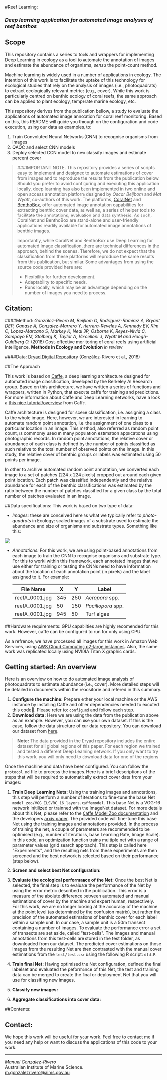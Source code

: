 #Reef Learning:
### *Deep learning application for automated image analyses of reef benthos*

## Scope
This repository contains a series to tools and wrappers for implementing Deep Learning in ecology as a tool to automate the annotation of images and estimate the abundance of organisms, *sensu* the point-count method. 

Machine learning is widely used in a number of applications in ecology. The intention of this work is to facilitate the uptake of this technology for ecological studies that rely on the analysis of images (i.e., photoquadrats) to extract ecologically relevant metrics (e.g., cover). While this work is particularly centred on benthic ecology of coral reefs, the same approach can be applied to plant ecology, temperate marine ecology, etc. 

This repository derives from the publication bellow, a study to evaluate the applications of automated image annotation for coral reef monitoring. Based on this, this README will guide you through on the configuration and code execution, using our data as examples, to:

1. Train Convoluted Neural Networks (CNN) to recognise organisms from images 
2. QAQC and select CNN models 
3. Deploy selected CCN model to new classify images and estimate percent cover

>###IMPORTANT NOTE. 
>This repository provides a series of scripts easy to implement and designed to automate estimations of cover from images and to reproduce the results from the publication below. Should you prefer to avoid configuring and executing this application locally, deep learning has also been implemented in two online and open access annotation platform designed by 
*Oscar Beijbom* and *Mat Wyatt*, co-authors of this work. The platforms, [CoralNet](https://coralnet.ucsb.edu) and [BenthoBox](https://benthobox.com), offer automated image annotation capabilities for extracting benthic cover data, as well as, a series of helper tools to facilitate the annotations, evaluation and data synthesis. As such, CoralNet and BenthoBox are stand-alone and user-friendly applications readily available for automated image annotations of benthic images.
>
>Importantly, while CoralNet and BenthoBox use Deep Learning for automated image classification, there are technical differences in the approach, behind the scenes. Therefore, we do not expect that the classification from these platforms will reproduce the same results from this publication, but similar. Some advantages from using the source code provided here are:  
>
>* Flexibility for further development.  
>* Adaptability to specific needs.  
>* Runs locally, which may be an advantage depending on the number of images you need to process. 

## Citation:
####Method:
*González-Rivero M, Beijbom O, Rodriguez-Ramirez A, Bryant DEP, Ganase A, Gonzalez-Marrero Y, Herrera-Reveles A, Kennedy EV, Kim C, Lopez-Marcano S, Markey K, Neal BP, Osborne K, Reyes-Nivia C, Sampayo EM, Stolberg K, Taylor A, Vercelloni J, Wyatt M and Hoegh-Guldberg O.* (2018) Cost-effective monitoring of coral reefs using artificial intelligence. **Methods in Ecology and Evolution** *in review*

####Data: 
[Dryad Digital Repository](http://xxxxxx) (González-Rivero et al., 2018)

##The Approach

This work is based on [Caffe](http://caffe.berkeleyvision.org/), a deep learning architecture designed for automated image classification, developed by the Berkeley AI Research group. Based on this architecture, we have written a series of functions and wrappers, written in Python, that execute caffe for training and predictions.  For more information about Caffe and Deep Learning networks, have a look a [this nice tutorial/overview](https://docs.google.com/presentation/d/1UeKXVgRvvxg9OUdh_UiC5G71UMscNPlvArsWER41PsU/edit#slide=id.g129385c8da_651_0) from Caffe.  

Caffe architecture is designed for scene classification, i.e. assigning a class to the whole image. Here, however, we are interested in learning to automate random point annotation, i.e. the assignment of one class to a particular location in an image. This method, also referred as random point count, is commonly used in many population estimation applications using photographic records. In random point annotations, the relative cover or abundance of each class is defined by the number of points classified as such relative to the total number of observed points on the image. In this study, the relative cover of benthic groups or labels was estimated using 50 points per image.  

In other to archive automated random point annotation, we converted each image to a set of patches (224 x 224 pixels) cropped out around each given point location. Each patch was classified independently and the relative abundance for each of the benthic classifications was estimated by the ratio between the number of patches classified for a given class by the total number of patches evaluated in an image.

##Data specifications:
This work is based on two type of data:

* *Images:* these are conceived here as what we typically refer to *photo-quadrats* in Ecology: scaled images of a substrate used to estimate the abundance and size of organisms and substrate types. Something like this: 

![](http://grr-images-au.s3.amazonaws.com/15025/0150250068-quadrat2.jpg)

* *Annotations:* For this work, we are using point-based annotations from each image to train the CNN to recognise organisms and substrate type. For this to worki within this framework, each annotated images that we use either for training or testing the CNNs need to have information about the location of each annotation point (in pixels) and the label assigned to it. For example:

	| File Name | X | Y | Label |
	|-----------|---|---|-------|
	|reefA_0001.jpg|345|250|*Acropora* spp.|
	|reefA_0001.jpg|50|150|*Pocillopora* spp.|
	|reefA_0001.jpg|945|50| Turf algae|


##Hardware requirements:
GPU capabilties are highly recomended for this work. However, caffe can be configured to run for only using CPU. 

As a refrence, we have processed all images for this work in Amazon Web Services, using [AWS Cloud Computing p2-large instances](https://aws.amazon.com/ec2/instance-types/p2/). Also, the same work was replicated locally using NVIDIA Titan X graphic cards. 

## Getting started: An overview

Here is an overview on how to do automated image analysis of photoquadrats to estimate abundance (i.e., cover). More detailed steps will be detailed in documents within the repositorie and refered in this summary. 

1. 	__Configure the machine:__ Prepare either your local machine or the AWS instance by installing Caffe and other dependencies needed to excuted this code. Please refer to: `config.md` and follow each step.
2. __Download data:__ Here we are using the data from the publication above as an example. However, you can use your own dataset. If this is the case, follow the data structure of our data repository. You can download our dataset from [here](http://xxxxxx).  

>__Note:__ The data provided in the Dryad repository includes the entire dataset for all global regions of this paper. For each region we trained and tested a different Deep Learning network. If you only want to try this work, you will only need to download data for one of the regions

Once the machine and data have been configured. You can follow the `protocol.md` file to process the images. Here is a brief descriptions of the steps that will be required to automatically extract cover data from your images:

1. __Train Deep Learning Nets:__ Using the training images and annotations, this step will perform a number of iterations to fine-tune the base Net `model_zoo/VGG_ILSVRC_16_layers.caffemodel`. This base Net is a VGG-16 network initilized or trainned with the ImageNet dataset. For more details about this Net, please refer to the [Caffe Model Zoo documentation](https://github.com/BVLC/caffe/wiki/Model-Zoo) and the developers [arxiv paper](http://arxiv.org/pdf/1409.1556). The provided code will fine-tune this base Net using the training images and annotations provided. In the process of training the net, a couple of parameters are recommended to be optimised (e.g., number of iterations, base Learning Rate, Image Scale). In this code, an optimization function trains multiple net with a range of parameter values (grid search approach). This step is called here "Experiments", and the resulting nets from these experiments are then screened and the best network is selected based on their performance (step below). 
 
2. __Screen and select best Net configuration:__ 
3. __Evaluate the ecological performance of the Net:__ Once the best Net is selected, the final step is to evaluate the performance of the Net by using the error metric described in the publication. This error is a measure of the abolute difference between automated and manual estimations of cover by the machine and expert human, respectively. For this work, we are no longer looking at the accuracy of the machine at the point level (as determined by the confusion matrix), but rather the precision of the automated estimations of benthic cover for each label within a sample unit. In our case, a sample unit is a 50m transect containing a number of images. To evaluate the performance error a set of transects are set aside, called "test-cells". The images and manual annotations from this test-cells are stored in the test folder, as downloaded from our dataset. The predicted cover estimations on those images from the resulting Net are then contrasted with the manual cover estimations from the `test/test.csv` using the following R script: `dfd.R`
5. __Train final Net:__ Having optimised the Net configuration, defined the final labelset and evaluated the peformance of this Net, the test and training data can be merged to create the final or deployment Net that you will use for classifing new images.
6. __Classify new images:__ 
7. __Aggregate classifications into cover data:__


##Contents:

## Contact:

We hope this work will be useful for your work. Feel free to contact me if you need any help or want to discuss the applications of this code to your work. 

----
*Manuel Gonzalez-Rivero*   
Australian Institute of Marine Science.  
[m.gonzalezrivero@aims.gov.au](mailto:m.gonzalezrivero@aims.gov.au)





